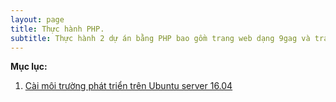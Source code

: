 ```yaml
---
layout: page
title: Thực hành PHP.
subtitle: Thực hành 2 dự án bằng PHP bao gồm trang web dạng 9gag và trang web giới thiệu đặc sản.
---
```


**Mục lục:**

1. [Cài môi trường phát triển trên Ubuntu server 16.04](/teaching-php-server-config)
